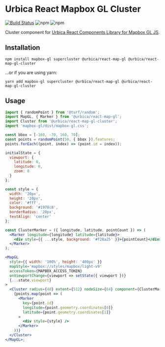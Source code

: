 # Urbica React Mapbox GL Cluster

[![Build Status](https://img.shields.io/circleci/project/github/urbica/react-map-gl-cluster.svg?style=popout)](https://circleci.com/gh/urbica/react-map-gl-cluster)
![npm](https://img.shields.io/npm/dt/@urbica/react-map-gl-cluster.svg)
![npm](https://img.shields.io/npm/v/@urbica/react-map-gl-cluster.svg)

Cluster component for [Urbica React Components Library for Mapbox GL JS](https://github.com/urbica/react-map-gl).

## Installation

```shell
npm install mapbox-gl supercluster @urbica/react-map-gl @urbica/react-map-gl-cluster
```

...or if you are using yarn:

```shell
yarn add mapbox-gl supercluster @urbica/react-map-gl @urbica/react-map-gl-cluster
```

## Usage

```jsx
import { randomPoint } from '@turf/random';
import MapGL, { Marker } from '@urbica/react-map-gl';
import Cluster from '@urbica/react-map-gl-cluster';
import 'mapbox-gl/dist/mapbox-gl.css';

const bbox = [-160, -70, 160, 70];
const points = randomPoint(50, { bbox }).features;
points.forEach((point, index) => (point.id = index));

initialState = {
  viewport: {
    latitude: 0,
    longitude: 0,
    zoom: 0
  }
};

const style = {
  width: '20px',
  height: '20px',
  color: '#fff',
  background: '#1978c8',
  borderRadius: '20px',
  textAlign: 'center'
};

const ClusterMarker = ({ longitude, latitude, pointCount }) => (
  <Marker longitude={longitude} latitude={latitude}>
    <div style={{ ...style, background: '#f28a25' }}>{pointCount}</div>
  </Marker>
);

<MapGL
  style={{ width: '100%', height: '400px' }}
  mapStyle='mapbox://styles/mapbox/light-v9'
  accessToken={MAPBOX_ACCESS_TOKEN}
  onViewportChange={viewport => setState({ viewport })}
  {...state.viewport}
>
  <Cluster radius={40} extent={512} nodeSize={64} component={ClusterMarker}>
    {points.map(point => (
      <Marker
        key={point.id}
        longitude={point.geometry.coordinates[0]}
        latitude={point.geometry.coordinates[1]}
      >
        <div style={style} />
      </Marker>
    ))}
  </Cluster>
</MapGL>;
```
